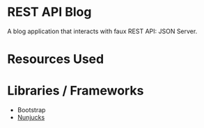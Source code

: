 # REST API Blog

A blog application that interacts with faux REST API: JSON Server.

# Resources Used

# Libraries / Frameworks

- Bootstrap
- [Nunjucks](https://mozilla.github.io/nunjucks/)